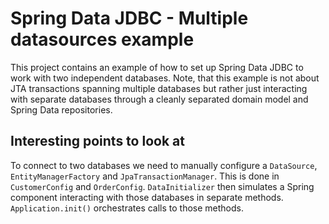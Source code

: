 # Spring Data JDBC - Multiple datasources example

This project contains an example of how to set up Spring Data JDBC to work with two independent databases. 
Note, that this example is not about JTA transactions spanning multiple databases but rather just interacting with separate databases through a cleanly separated domain model and Spring Data repositories.

## Interesting points to look at

To connect to two databases we need to manually configure a `DataSource`, `EntityManagerFactory` and `JpaTransactionManager`. 
This is done in `CustomerConfig` and `OrderConfig`. `DataInitializer` then simulates a Spring component interacting with those databases in separate methods. 
`Application.init()` orchestrates calls to those methods.
